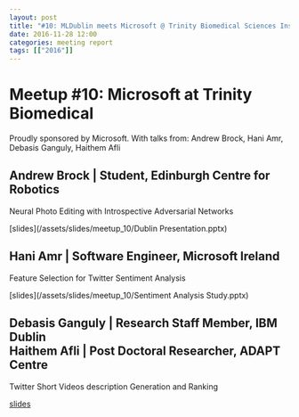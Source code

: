 ```yaml
---
layout: post
title: "#10: MLDublin meets Microsoft @ Trinity Biomedical Sciences Institute,"
date: 2016-11-28 12:00
categories: meeting report
tags: [["2016"]]
---
```


# Meetup #10: Microsoft at Trinity Biomedical

Proudly sponsored by Microsoft.
With talks from: Andrew Brock, Hani Amr, Debasis Ganguly, Haithem Afli

## Andrew Brock | Student, Edinburgh Centre for Robotics

Neural Photo Editing with Introspective Adversarial Networks

[slides](/assets/slides/meetup_10/Dublin Presentation.pptx)

##  Hani Amr | Software Engineer, Microsoft Ireland

Feature Selection for Twitter Sentiment Analysis

[slides](/assets/slides/meetup_10/Sentiment Analysis Study.pptx)

## Debasis Ganguly | Research Staff Member, IBM Dublin<br/> Haithem Afli | Post Doctoral Researcher, ADAPT Centre

Twitter Short Videos description Generation and Ranking

[slides](/assets/slides/meetup_10/cv-meets-nlp.pdf)
